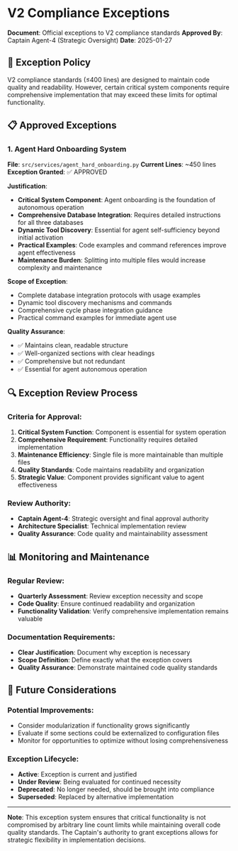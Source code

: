 # V2 Compliance Exceptions
**Document**: Official exceptions to V2 compliance standards
**Approved By**: Captain Agent-4 (Strategic Oversight)
**Date**: 2025-01-27

## 🎯 **Exception Policy**

V2 compliance standards (≤400 lines) are designed to maintain code quality and readability. However, certain critical system components require comprehensive implementation that may exceed these limits for optimal functionality.

## 📋 **Approved Exceptions**

### **1. Agent Hard Onboarding System**
**File**: `src/services/agent_hard_onboarding.py`
**Current Lines**: ~450 lines
**Exception Granted**: ✅ APPROVED

**Justification**:
- **Critical System Component**: Agent onboarding is the foundation of autonomous operation
- **Comprehensive Database Integration**: Requires detailed instructions for all three databases
- **Dynamic Tool Discovery**: Essential for agent self-sufficiency beyond initial activation
- **Practical Examples**: Code examples and command references improve agent effectiveness
- **Maintenance Burden**: Splitting into multiple files would increase complexity and maintenance

**Scope of Exception**:
- Complete database integration protocols with usage examples
- Dynamic tool discovery mechanisms and commands
- Comprehensive cycle phase integration guidance
- Practical command examples for immediate agent use

**Quality Assurance**:
- ✅ Maintains clean, readable structure
- ✅ Well-organized sections with clear headings
- ✅ Comprehensive but not redundant
- ✅ Essential for agent autonomous operation

## 🔍 **Exception Review Process**

### **Criteria for Approval**:
1. **Critical System Function**: Component is essential for system operation
2. **Comprehensive Requirement**: Functionality requires detailed implementation
3. **Maintenance Efficiency**: Single file is more maintainable than multiple files
4. **Quality Standards**: Code maintains readability and organization
5. **Strategic Value**: Component provides significant value to agent effectiveness

### **Review Authority**:
- **Captain Agent-4**: Strategic oversight and final approval authority
- **Architecture Specialist**: Technical implementation review
- **Quality Assurance**: Code quality and maintainability assessment

## 📊 **Monitoring and Maintenance**

### **Regular Review**:
- **Quarterly Assessment**: Review exception necessity and scope
- **Code Quality**: Ensure continued readability and organization
- **Functionality Validation**: Verify comprehensive implementation remains valuable

### **Documentation Requirements**:
- **Clear Justification**: Document why exception is necessary
- **Scope Definition**: Define exactly what the exception covers
- **Quality Assurance**: Demonstrate maintained code quality standards

## 🚀 **Future Considerations**

### **Potential Improvements**:
- Consider modularization if functionality grows significantly
- Evaluate if some sections could be externalized to configuration files
- Monitor for opportunities to optimize without losing comprehensiveness

### **Exception Lifecycle**:
- **Active**: Exception is current and justified
- **Under Review**: Being evaluated for continued necessity
- **Deprecated**: No longer needed, should be brought into compliance
- **Superseded**: Replaced by alternative implementation

---

**Note**: This exception system ensures that critical functionality is not compromised by arbitrary line count limits while maintaining overall code quality standards. The Captain's authority to grant exceptions allows for strategic flexibility in implementation decisions.
